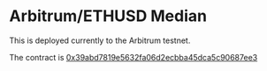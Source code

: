 # Arbitrum/ETHUSD Median

This is deployed currently to the Arbitrum testnet.

The contract is [0x39abd7819e5632fa06d2ecbba45dca5c90687ee3](https://rinkeby-explorer.arbitrum.io/address/0x39abd7819e5632fa06d2ecbba45dca5c90687ee3)